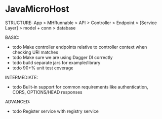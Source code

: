 # JavaMicroHost

STRUCTURE:
 App > MHRunnable > API > Controller > Endpoint > [Service Layer] > model + conn > database

BASIC:
 * todo Make controller endpoints relative to controller context when checking URI matches
 * todo Make sure we are using Dagger DI correctly
 * todo build separate jars for example/library
 * todo 90+% unit test coverage

INTERMEDIATE:
 * todo Built-in support for common requirements like authentication, CORS, OPTIONS/HEAD responses

ADVANCED:
 * todo Register service with registry service

